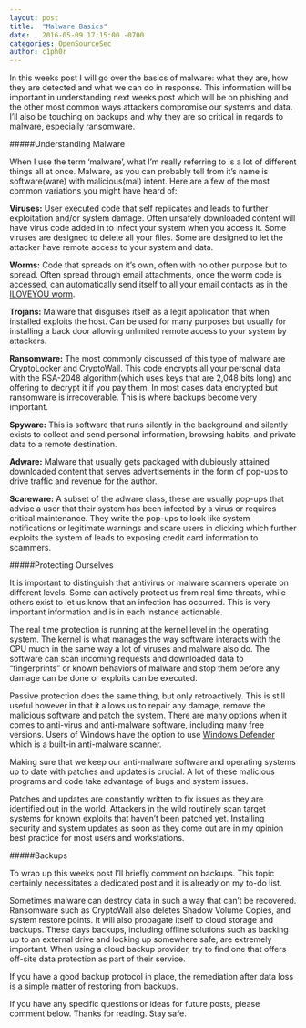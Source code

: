 ```yaml
---
layout: post
title:  "Malware Basics"
date:   2016-05-09 17:15:00 -0700
categories: OpenSourceSec
author: c1ph0r
---
```

In this weeks post I will go over the basics of malware: what they are, how they are detected and what we can do in response. This information will be important in understanding next weeks post which will be on phishing and the other most common ways attackers compromise our systems and data. I’ll also be touching on backups and why they are so critical in regards to malware, especially ransomware.

#####Understanding Malware

When I use the term ‘malware’, what I’m really referring to is a lot of different things all at once. Malware, as you can probably tell from it’s name is software(ware) with malicious(mal) intent. Here are a few of the most common variations you might have heard of:

**Viruses:** User executed code that self replicates and leads to further exploitation and/or system damage. Often unsafely downloaded content will have virus code added in to infect your system when you access it. Some viruses are designed to delete all your files. Some are designed to let the attacker have remote access to your system and data.

**Worms:** Code that spreads on it’s own, often with no other purpose but to spread. Often spread through email attachments, once the worm code is accessed, can automatically send itself to all your email contacts as in the [ILOVEYOU worm](https://en.wikipedia.org/wiki/ILOVEYOU).

**Trojans:** Malware that disguises itself as a legit application that when installed exploits the host. Can be used for many purposes but usually for installing a back door allowing unlimited remote access to your system by attackers.

**Ransomware:** The most commonly discussed of this type of malware are CryptoLocker and CryptoWall. This code encrypts all your personal data with the RSA-2048 algorithm(which uses keys that are 2,048 bits long) and offering to decrypt it if you pay them. In most cases data encrypted but ransomware is irrecoverable. This is where backups become very important. 

**Spyware:** This is software that runs silently in the background and silently exists to collect and send personal information, browsing habits, and private data to a remote destination.

**Adware:** Malware that usually gets packaged with dubiously attained downloaded content that serves advertisements in the form of pop-ups to drive traffic and revenue for the author.

**Scareware:** A subset of the adware class, these are usually pop-ups that advise a user that their system has been infected by a virus or requires critical maintenance. They write the pop-ups to look like system notifications or legitimate warnings and scare users in clicking which further exploits the system of leads to exposing credit card information to scammers.

#####Protecting Ourselves

It is important to distinguish that antivirus or malware scanners operate on different levels. Some can actively protect us from real time threats, while others exist to let us know that an infection has occurred. This is very important information and is in each instance actionable.

The real time protection is running at the kernel level in the operating system. The kernel is what manages the way software interacts with the CPU much in the same way a lot of viruses and malware also do. The software can scan incoming requests and downloaded data to “fingerprints” or known behaviors of malware and stop them before any damage can be done or exploits can be executed.

Passive protection does the same thing, but only retroactively. This is still useful however in that it allows us to repair any damage, remove the malicious software and patch the system. There are many options when it comes to anti-virus and anti-malware software, including many free versions. Users of Windows have the option to use [Windows Defender](https://www.microsoft.com/security/pc-security/windows-defender.aspx) which is a built-in anti-malware scanner.

Making sure that we keep our anti-malware software and operating systems up to date with patches and updates is crucial. A lot of these malicious programs and code take advantage of bugs and system issues.

Patches and updates are constantly written to fix issues as they are identified out in the world. Attackers in the wild routinely scan target systems for known exploits that haven’t been patched yet. Installing security and system updates as soon as they come out are in my opinion best practice for most users and workstations.

#####Backups

To wrap up this weeks post I’ll briefly comment on backups. This topic certainly necessitates a dedicated post and it is already on my to-do list.

Sometimes malware can destroy data in such a way that can’t be recovered. Ransomware such as CryptoWall also deletes Shadow Volume Copies, and system restore points. It will also propagate itself to cloud storage and backups. These days backups, including offline solutions such as backing up to an external drive and locking up somewhere safe, are extremely important. When using a cloud backup provider, try to find one that offers off-site data protection as part of their service.

If you have a good backup protocol in place, the remediation after data loss is a simple matter of restoring from backups.

If you have any specific questions or ideas for future posts, please comment below. Thanks for reading. Stay safe.
